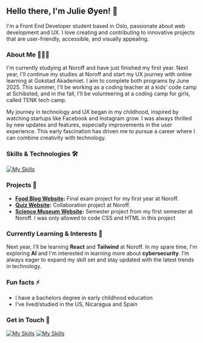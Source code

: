 ## Hello there, I'm Julie Øyen! 👋

I'm a Front End Developer student based in Oslo, passionate about web development and UX. I love creating and contributing to innovative projects that are user-friendly, accessible, and visually appealing.

### About Me 👩🏽‍💻

I'm currently studying at Noroff and have just finished my first year. Next year, I'll continue my studies at Noroff and start my UX journey with online learning at Gokstad Akademiet. I aim to complete both programs by June 2025. This summer, I'll be working as a coding teacher at a kids' code camp at Schibsted, and in the fall, I'll be volunteering at a coding camp for girls, called TENK tech camp.

My journey in technology and UX began in my childhood, inspired by watching startups like Facebook and Instagram grow. I was always thrilled by new updates and features, especially improvements in the user experience. This early fascination has driven me to pursue a career where I can combine creativity with technology.

### Skills & Technologies 🛠️

[![My Skills](https://skillicons.dev/icons?i=js,html,css,figma)](https://skillicons.dev)

### Projects 🚀

- **[Food Blog Website](https://github.com/julieoyen/FED1-exam-julieoyen):** Final exam project for my first year at Noroff.
- **[Quiz Website](https://github.com/julieoyen/quizaholics):** Collaboration project at Noroff.
- **[Science Museum Website](https://github.com/julieoyen/semesterproject1):** Semester project from my first semester at Noroff. I was only allowed to code CSS and HTML in this project

### Currently Learning & Interests 🌱

Next year, I'll be learning **React** and **Tailwind** at Noroff. In my spare time, I'm exploring **AI** and I'm interested in learning more about **cybersecurity**. I’m always eager to expand my skill set and stay updated with the latest trends in technology.

### Fun facts ⚡ 

- I have a bachelors degree in early childhood education
- I've lived/studied in the US, Nicaragua and Spain

### Get in Touch 🤝

 [![My Skills](https://skillicons.dev/icons?i=linkedin)]( https://www.linkedin.com/in/julie-bertine-%C3%B8yen-872b0a233/)
  [![My Skills](https://skillicons.dev/icons?i=gmail)](mailto:juliebertine@gmail.com)
 
